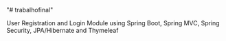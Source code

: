 "# trabalhofinal" 

User Registration and Login Module using Spring Boot, Spring MVC, Spring Security, JPA/Hibernate and Thymeleaf
